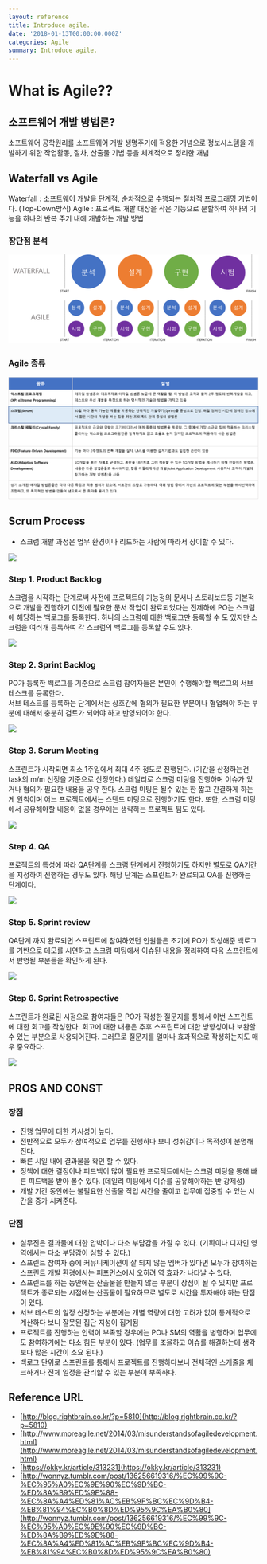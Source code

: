 ```yaml
---
layout: reference
title: Introduce agile.
date: '2018-01-13T00:00:00.000Z'
categories: Agile
summary: Introduce agile.
---
```


# What is Agile??

## 소프트웨어 개발 방법론?

소프트웨어 공학원리를 소프트웨어 개발 생명주기에 적용한 개념으로 정보시스템을 개발하기 위한 작업활동, 절차, 산출물 기법 등을 체계적으로 정리한 개념

## Waterfall vs Agile

Waterfall : 소프트웨어 개발을 단계적, 순차적으로 수행되는 절차적 프로그래밍 기법이다. \(Top-Down방식\) Agile : 프로젝트 개발 대상을 작은 기능으로 분할하여 하나의 기능을 하나의 반복 주기 내에 개발하는 개발 방법

### 장단점 분석

![](../.gitbook/assets/waterfall-agile.png)

### Agile 종류

![](../.gitbook/assets/agile-type.png)

## Scrum Process

* 스크럼 개발 과정은 업무 환경이나 리드하는 사람에 따라서 상이할 수 있다. 

![](https://github.com/jung-inchul/jung-inchul.github.io/tree/7cd53f287788fa857cfa8c68092974e5c3c0dc8d/resource/images/post/scrum0.png)

### Step 1. Product Backlog

스크럼을 시작하는 단계로써 사전에 프로젝트의 기능정의 문서나 스토리보드등 기본적으로 개발을 진행하기 이전에 필요한 문서 작업이 완료되었다는 전제하에 PO는 스크럼에 해당하는 백로그를 등록한다. 하나의 스크럼에 대한 백로그만 등록할 수 도 있지만 스크럼을 여러개 등록하여 각 스크럼의 백로그를 등록할 수도 있다.

![](https://github.com/jung-inchul/jung-inchul.github.io/tree/7cd53f287788fa857cfa8c68092974e5c3c0dc8d/resource/images/post/scrum1.png)

### Step 2. Sprint Backlog

PO가 등록한 백로그를 기준으로 스크럼 참여자들은 본인이 수행해야할 백로그의 서브 테스크를 등록한다.   
 서브 테스크를 등록하는 단계에서는 상호간에 협의가 필요한 부분이나 협업해야 하는 부분에 대해서 충분히 검토가 되어야 하고 반영되어야 한다.

![](https://github.com/jung-inchul/jung-inchul.github.io/tree/7cd53f287788fa857cfa8c68092974e5c3c0dc8d/resource/images/post/scrum2.png)

### Step 3. Scrum Meeting

스프린트가 시작되면 최소 1주일에서 최대 4주 정도로 진행된다. \(기간을 산정하는건 task의 m/m 선정을 기준으로 산정한다.\) 데일리로 스크럼 미팅을 진행하며 이슈가 있거나 협의가 필요한 내용을 공유 한다. 스크럼 미팅은 될수 있는 한 짧고 간결하게 하는게 원칙이며 어느 프로젝트에서는 스탠드 미팅으로 진행하기도 한다. 또한, 스크럼 미팅에서 공유해야할 내용이 없을 경우에는 생략하는 프로젝트 팀도 있다.

![](https://github.com/jung-inchul/jung-inchul.github.io/tree/7cd53f287788fa857cfa8c68092974e5c3c0dc8d/resource/images/post/scrum3.png)

### Step 4. QA

프로젝트의 특성에 따라 QA단계를 스크럼 단계에서 진행하기도 하지만 별도로 QA기간을 지정하여 진행하는 경우도 있다. 해당 단계는 스프린트가 완료되고 QA를 진행하는 단계이다.

![](https://github.com/jung-inchul/jung-inchul.github.io/tree/7cd53f287788fa857cfa8c68092974e5c3c0dc8d/resource/images/post/scrum4.png)

### Step 5. Sprint review

QA단계 까지 완료되면 스프린트에 참여하였던 인원들은 초기에 PO가 작성해준 백로그를 기반으로 데모를 시연하고 스크럼 미팅에서 이슈된 내용을 정리하여 다음 스프린트에서 반영될 부분들을 확인하게 된다.

![](https://github.com/jung-inchul/jung-inchul.github.io/tree/7cd53f287788fa857cfa8c68092974e5c3c0dc8d/resource/images/post/scrum5.png)

### Step 6. Sprint Retrospective

스프린트가 완료된 시점으로 참여자들은 PO가 작성한 질문지를 통해서 이번 스프린트에 대한 회고를 작성한다. 회고에 대한 내용은 추후 스프린트에 대한 방향성이나 보완할 수 있는 부분으로 사용되어진다. 그러므로 질문지를 얼마나 효과적으로 작성하는지도 매우 중요하다.

![](https://github.com/jung-inchul/jung-inchul.github.io/tree/7cd53f287788fa857cfa8c68092974e5c3c0dc8d/resource/images/post/scrum5.png)

## PROS AND CONST

### 장점

* 진행 업무에 대한 가시성이 높다. 
* 전반적으로 모두가 참여적으로 업무를 진행하다 보니 성취감이나 목적성이 분명해진다.
* 빠른 시일 내에 결과물을 확인 할 수 있다. 
* 정책에 대한 결정이나 피드백이 많이 필요한 프로젝트에서는 스크럼 미팅을 통해 빠른 피드백을 받아 볼수 있다. \(데일리 미팅에서 이슈를 공유해야하는 반 강제성\)
* 개발 기간 동안에는 불필요한 산출물 작업 시간을 줄이고 업무에 집중할 수 있는 시간을 증가 시켜준다. 

### 단점

* 실무진은 결과물에 대한 압박이나 다소 부담감을 가질 수 있다. \(기획이나 디자인 영역에서는 다소 부담감이 심할 수 있다.\)
* 스프린트 참여자 중에 커뮤니케이션이 잘 되지 않는 멤버가 있다면 모두가 참여하는 스프린트 개발 환경에서는 퍼포먼스에서 오히려 역 효과가 나타날 수 있다. 
* 스프린트를 하는 동안에는 산출물을 만들지 않는 부분이 장점이 될 수 있지만 프로젝트가 종료되는 시점에는 산출물이 필요하므로 별도로 시간을 투자해야 하는 단점이 있다. 
* 서브 테스트의 일정 산정하는 부분에는 개별 역량에 대한 고려가 없이 통계적으로 계산하다 보니 잘못된 집단 지성이 집계됨
* 프로젝트를 진행하는 인력이 부족할 경우에는 PO나 SM의 역활을 병행하며 업무에도 참여하기에는 다소 힘든 부분이 있다. \(업무를 조율하고 이슈를 해결하는데 생각보다 많은 시간이 소요 된다.\)
* 백로그 단위로 스프린트를 통해서 프로젝트를 진행하다보니 전체적인 스케줄을 체크하거나 전체 일정을 관리할 수 있는 부분이 부족하다. 

## Reference URL

* [http://blog.rightbrain.co.kr/?p=5810](http://blog.rightbrain.co.kr/?p=5810)
* [http://www.moreagile.net/2014/03/misunderstandsofagiledevelopment.html](http://www.moreagile.net/2014/03/misunderstandsofagiledevelopment.html)
* [https://okky.kr/article/313231](https://okky.kr/article/313231)
* [http://wonnyz.tumblr.com/post/136256619316/%EC%99%9C-%EC%95%A0%EC%9E%90%EC%9D%BC-%ED%8A%B9%ED%9E%88-%EC%8A%A4%ED%81%AC%EB%9F%BC%EC%9D%B4-%EB%81%94%EC%B0%8D%ED%95%9C%EA%B0%80](http://wonnyz.tumblr.com/post/136256619316/%EC%99%9C-%EC%95%A0%EC%9E%90%EC%9D%BC-%ED%8A%B9%ED%9E%88-%EC%8A%A4%ED%81%AC%EB%9F%BC%EC%9D%B4-%EB%81%94%EC%B0%8D%ED%95%9C%EA%B0%80)

